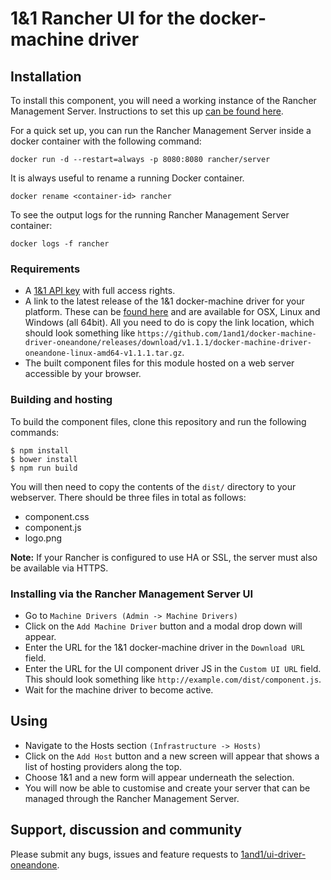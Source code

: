 # 1&1 Rancher UI for the docker-machine driver

## Installation
To install this component, you will need a working instance of the Rancher Management Server. Instructions to set this up [can be found here](https://docs.rancher.com/rancher/v1.2/en/installing-rancher/installing-server/).

For a quick set up, you can run the Rancher Management Server inside a docker container with the following command:

```
docker run -d --restart=always -p 8080:8080 rancher/server
```

It is always useful to rename a running Docker container.

```
docker rename <container-id> rancher
```

To see the output logs for the running Rancher Management Server container:

```
docker logs -f rancher
```

### Requirements
- A [1&1 API key](https://www.1and1.com/cloud-community/develop/11-cloud-server-api/displaying-the-api-key/) with full access rights. 
- A link to the latest release of the 1&1 docker-machine driver for your platform. These can be [found here](https://github.com/1and1/docker-machine-driver-oneandone/releases) and are available for OSX, Linux and Windows (all 64bit). All you need to do is copy the link location, which should look something like ```https://github.com/1and1/docker-machine-driver-oneandone/releases/download/v1.1.1/docker-machine-driver-oneandone-linux-amd64-v1.1.1.tar.gz```.
- The built component files for this module hosted on a web server accessible by your browser.

### Building and hosting
To build the component files, clone this repository and run the following commands:

```
$ npm install
$ bower install
$ npm run build
```

You will then need to copy the contents of the ```dist/``` directory to your webserver. There should be three files in total as follows:

- component.css
- component.js
- logo.png

**Note:** If your Rancher is configured to use HA or SSL, the server must also be available via HTTPS.

### Installing via the Rancher Management Server UI
- Go to ```Machine Drivers (Admin -> Machine Drivers)```
- Click on the ```Add Machine Driver``` button and a modal drop down will appear.
- Enter the URL for the 1&1 docker-machine driver in the ```Download URL``` field.
- Enter the URL for the UI component driver JS in the ```Custom UI URL``` field. This should look something like ```http://example.com/dist/component.js```.
- Wait for the machine driver to become active.

## Using
- Navigate to the Hosts section ```(Infrastructure -> Hosts)```
- Click on the ```Add Host``` button and a new screen will appear that shows a list of hosting providers along the top.
- Choose 1&1 and a new form will appear underneath the selection.
- You will now be able to customise and create your server that can be managed through the Rancher Management Server.

## Support, discussion and community

Please submit any bugs, issues and feature requests to [1and1/ui-driver-oneandone](https://github.com/1and1/ui-driver-oneandone).



